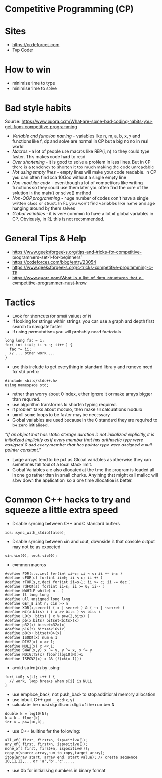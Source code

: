 # Competitive Programming (CP)

# Sites
- https://codeforces.com
- Top Coder

# How to win

- minimise time to type
- minimise time to solve

# Bad style habits

Source: https://www.quora.com/What-are-some-bad-coding-habits-you-get-from-competitive-programming

- _Variable and function naming_ - variables like n, m, a, b, x, y and functions like f, dp and solve are 
normal in CP but a big no no in real world
- _Macros_ - a lot of people use macros like REP(i, n) so they could type faster. This makes code hard to read
- _Over shortening_ - it is good to solve a problem in less lines. But in CP there is a tendency to shorten it 
too much making the code unreadable
- _Not using empty lines_ - empty lines will make your code readable. In CP you can often find cca 100loc without a single empty line
- _Non-modular code_ - even though a lot of competitors like writing functions so they could use them later you often find the core of 
the solution in the main() or solve() method
- _Non-OOP programming_ - huge number of codes don't have a single written class or struct. In RL you won't find variables like name 
and age hanging around by them selves
- _Global variables_ - it is very common to have a lot of global variables in CP. Obviously, in RL this is not recommended.

# General Tips & Help

- https://www.geeksforgeeks.org/tips-and-tricks-for-competitive-programmers-set-1-for-beginners/
- https://codeforces.com/blog/entry/23054
- https://www.geeksforgeeks.org/c-tricks-competitive-programming-c-11/
- https://www.quora.com/What-is-a-list-of-data-structures-that-a-competitive-programmer-must-know

# Tactics

- Look for shortcuts for small values of N
- If looking for strings within strings, you can use a graph and depth first search to navigate faster
- If using permutations you will probably need factorials

```
long long fac = 1;
for( int ii=1; ii < n; ii++ ) {
  fac *= ii;
  // ... other work ...
}
```

- use this include to get everything in standard library and remove need for std prefix:

```
#include <bits/stdc++.h>
using namespace std;
```

- rather than worry about 0 index, either ignore it or make arrays bigger than required. 
- use algorithm transforms to shorten typing required.
- if problem talks about modulo, then make all calculations modulo
- unroll some loops to be faster may be necessary
- Global variables are used because in the C standard they are required to be zero initialised.

_“If an object that has static storage duration is not initialized explicitly, it is initialized implicitly as if every member that has arithmetic type were assigned 0 and every member that has pointer type were assigned a null pointer constant.”_

- Large arrays tend to be put as Global variables as otherwise they can sometimes fall foul of a local stack limit.
- Global Variables are also allocated at the time the program is loaded all in one go rather than in small chunks.  Anything that might call malloc will slow down the application, so a one time allocation is better.

# Common C++ hacks to try and squeeze a little extra speed


- Disable syncing between C++ and C standard buffers

```ios::sync_with_stdio(false);```

- Disable syncing between cin and cout, downside is that console output may not be as expected

```cin.tie(0), cout.tie(0);```

- common macros
```
#define FOR(s,c,inc) for(int ii=s; ii < c; ii += inc )
#define cFOR(c) for(int ii=0; ii < c; ii ++ )
#define rFOR(s,c,dec) for(int ii=s-1; ii >= c; ii -= dec )
#define rdFOR(s) for(int ii=s; ii >= 0; ii-- )
#define NWHILE while( n-- )
#define ll long long
#define ull unsigned long long
#define GET_N int n; cin >> n
#define XOR(x,secret) ( x | secret ) & ( ~x | ~secret )
#define HI(x,bits) ( ( x >> bits ) << bits )
#define LO(x, bits) ( x % pow(2,bits) )
#define pb(x,bits) bitset<bits>(x)
#define p32(x) bitset<32>(x)
#define p16(x) bitset<16>(x)
#define p8(x) bitset<8>(x)
#define ISODD(x) num & 1
#define DIV2(x) x >> 1;
#define MUL2(x) x << 1;
#define SWAP(x,y) x ^= y, y ^= x, x ^= y
#define NDIGITS(x) floor(log10(N))+1
#define ISPOW2(x) x && (!(x&(x-1)))
```
- avoid strlen(x) by using:
```
for( i=0; s[i]; i++ ) { 
  // work, loop breaks when s[i] is NULL 
}
```
- use emplace_back, not push_back to stop additional memory allocation
- use inbuilt C++ gcd ```__gcd(x,y)```
- calculate the most significant digit of the number N
```
double k = log10(N);
k = k - floor(k)
int x = pow(10,k);
```
- use C++ builtins for the following:
```
all_of( first, first+n, ispositive());
any_of( first, first+n, ispositive());
none_of( first, first+n, ispositive());
copy_n(source_array,num_to_copy,target_array);
itoa(array_start, array_end, start_value); // create sequence 10,11,12,... or 'a','b','c',....
```
- use 0b for initialising numbers in binary format



